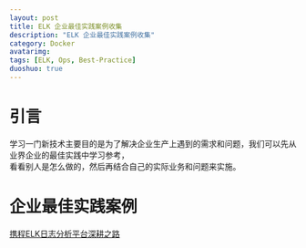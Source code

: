 ```yaml
---
layout: post
title: ELK 企业最佳实践案例收集
description: "ELK 企业最佳实践案例收集"
category: Docker
avatarimg:
tags: [ELK, Ops, Best-Practice]
duoshuo: true
---
```


# 引言
学习一门新技术主要目的是为了解决企业生产上遇到的需求和问题，我们可以先从业界企业的最佳实践中学习参考，  
看看别人是怎么做的，然后再结合自己的实际业务和问题来实施。

# 企业最佳实践案例

[携程ELK日志分析平台深耕之路](http://techshow.ctrip.com/archives/1042.html)  

